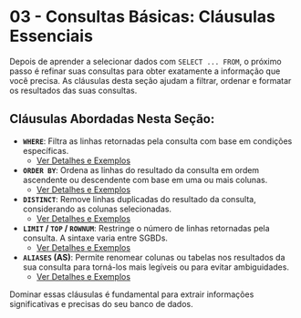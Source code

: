 # 03 - Consultas Básicas: Cláusulas Essenciais

Depois de aprender a selecionar dados com `SELECT ... FROM`, o próximo passo é refinar suas consultas para obter exatamente a informação que você precisa. As cláusulas desta seção ajudam a filtrar, ordenar e formatar os resultados das suas consultas.

## Cláusulas Abordadas Nesta Seção:

*   **`WHERE`**: Filtra as linhas retornadas pela consulta com base em condições específicas.
    *   [Ver Detalhes e Exemplos](./WHERE.md)
*   **`ORDER BY`**: Ordena as linhas do resultado da consulta em ordem ascendente ou descendente com base em uma ou mais colunas.
    *   [Ver Detalhes e Exemplos](./ORDER_BY.md)
*   **`DISTINCT`**: Remove linhas duplicadas do resultado da consulta, considerando as colunas selecionadas.
    *   [Ver Detalhes e Exemplos](./DISTINCT.md)
*   **`LIMIT` / `TOP` / `ROWNUM`**: Restringe o número de linhas retornadas pela consulta. A sintaxe varia entre SGBDs.
    *   [Ver Detalhes e Exemplos](./LIMIT_TOP_ROWNUM.md)
*   **`ALIASES` (AS)**: Permite renomear colunas ou tabelas nos resultados da sua consulta para torná-los mais legíveis ou para evitar ambiguidades.
    *   [Ver Detalhes e Exemplos](./ALIASES.md)

Dominar essas cláusulas é fundamental para extrair informações significativas e precisas do seu banco de dados.
